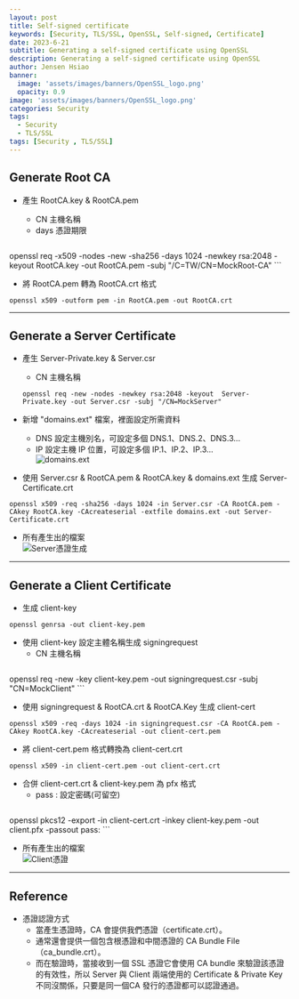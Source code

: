 ```yaml
---
layout: post
title: Self-signed certificate
keywords: [Security, TLS/SSL, OpenSSL, Self-signed, Certificate]
date: 2023-6-21
subtitle: Generating a self-signed certificate using OpenSSL
description: Generating a self-signed certificate using OpenSSL
author: Jensen Hsiao
banner:
  image: 'assets/images/banners/OpenSSL_logo.png'
  opacity: 0.9
image: 'assets/images/banners/OpenSSL_logo.png'
categories: Security
tags:
  - Security
  - TLS/SSL
tags: [Security , TLS/SSL]
--- 
```


## Generate Root CA 

- 產生 RootCA.key & RootCA.pem  
    - CN 主機名稱  
    - days 憑證期限  
    
    ```
openssl req -x509 -nodes -new -sha256 -days 1024 -newkey rsa:2048 -keyout RootCA.key -out RootCA.pem -subj "/C=TW/CN=MockRoot-CA"
    ```
  
- 將 RootCA.pem 轉為 RootCA.crt 格式  
```
openssl x509 -outform pem -in RootCA.pem -out RootCA.crt
```

---  

## Generate a Server Certificate  

- 產生 Server-Private.key & Server.csr  
    - CN 主機名稱  
    
    ```
    openssl req -new -nodes -newkey rsa:2048 -keyout  Server-Private.key -out Server.csr -subj "/CN=MockServer"
    ```
- 新增 "domains.ext" 檔案，裡面設定所需資料  
    - DNS 設定主機別名，可設定多個 DNS.1、DNS.2、DNS.3...  
    - IP 設定主機 IP 位置，可設定多個 IP.1、IP.2、IP.3...  
    ![domains.ext](https://hackmd.io/_uploads/BkDkcfC_6.png)  
    
- 使用 Server.csr & RootCA.pem & RootCA.key & domains.ext 生成 Server-Certificate.crt  
``` 
openssl x509 -req -sha256 -days 1024 -in Server.csr -CA RootCA.pem -CAkey RootCA.key -CAcreateserial -extfile domains.ext -out Server-Certificate.crt
```
- 所有產生出的檔案  
![Server憑證生成](https://hackmd.io/_uploads/H1l9DGAOp.png)  

---  

## Generate a Client Certificate  

- 生成 client-key  
```
openssl genrsa -out client-key.pem
```

- 使用 client-key 設定主體名稱生成 signingrequest  
    - CN 主機名稱  
    ```
openssl req -new -key client-key.pem -out signingrequest.csr -subj "CN=MockClient"
    ```
    
- 使用 signingrequest & RootCA.crt & RootCA.Key 生成 client-cert  
```
openssl x509 -req -days 1024 -in signingrequest.csr -CA RootCA.pem -CAkey RootCA.key -CAcreateserial -out client-cert.pem
```

- 將 client-cert.pem 格式轉換為 client-cert.crt  
```
openssl x509 -in client-cert.pem -out client-cert.crt
```

- 合併 client-cert.crt & client-key.pem 為 pfx 格式  
    - pass : 設定密碼(可留空)  
    ```
openssl pkcs12 -export -in client-cert.crt -inkey client-key.pem -out client.pfx -passout pass:
    ``` 

- 所有產生出的檔案  
![Client憑證](https://hackmd.io/_uploads/SyvHNST_a.png)  

---  

## Reference  
- 憑證認證方式  
    - 當產生憑證時，CA 會提供我們憑證（certificate.crt）。  
    - 通常還會提供一個包含根憑證和中間憑證的 CA Bundle File（ca_bundle.crt）。  
    - 而在驗證時，當接收到一個 SSL 憑證它會使用 CA bundle 來驗證該憑證的有效性，所以 Server 與 Client 兩端使用的 Certificate & Private Key 不同沒關係，只要是同一個CA 發行的憑證都可以認證通過。
